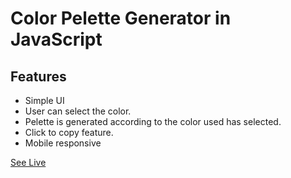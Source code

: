 # Color Pelette Generator in JavaScript
## Features
- Simple UI
- User can select the color.
- Pelette is generated according to the color used has selected.
- Click to copy feature.
- Mobile responsive

[See Live](https://color-pelette-ash.netlify.app/)

